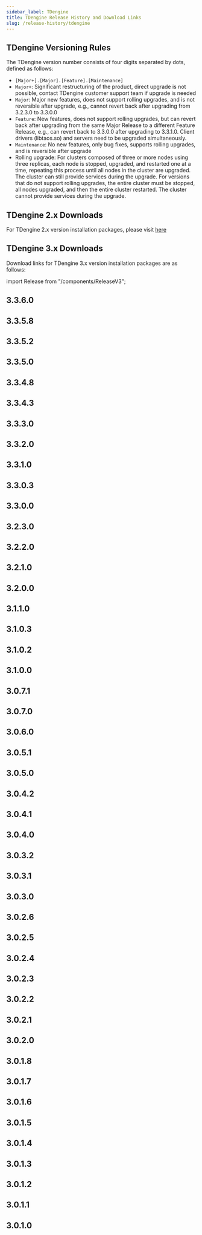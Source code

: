 ```yaml
---
sidebar_label: TDengine
title: TDengine Release History and Download Links
slug: /release-history/tdengine
---
```


## TDengine Versioning Rules

The TDengine version number consists of four digits separated by dots, defined as follows:

- `[Major+].[Major].[Feature].[Maintenance]`
- `Major+`: Significant restructuring of the product, direct upgrade is not possible, contact TDengine customer support team if upgrade is needed
- `Major`: Major new features, does not support rolling upgrades, and is not reversible after upgrade, e.g., cannot revert back after upgrading from 3.2.3.0 to 3.3.0.0
- `Feature`: New features, does not support rolling upgrades, but can revert back after upgrading from the same Major Release to a different Feature Release, e.g., can revert back to 3.3.0.0 after upgrading to 3.3.1.0. Client drivers (libtaos.so) and servers need to be upgraded simultaneously.
- `Maintenance`: No new features, only bug fixes, supports rolling upgrades, and is reversible after upgrade
- Rolling upgrade: For clusters composed of three or more nodes using three replicas, each node is stopped, upgraded, and restarted one at a time, repeating this process until all nodes in the cluster are upgraded. The cluster can still provide services during the upgrade. For versions that do not support rolling upgrades, the entire cluster must be stopped, all nodes upgraded, and then the entire cluster restarted. The cluster cannot provide services during the upgrade.

## TDengine 2.x Downloads

For TDengine 2.x version installation packages, please visit [here](https://tdengine.com/downloads/historical/)

## TDengine 3.x Downloads

Download links for TDengine 3.x version installation packages are as follows:

import Release from "/components/ReleaseV3";

## 3.3.6.0

<Release type="tdengine" version="3.3.6.0" />

## 3.3.5.8

<Release type="tdengine" version="3.3.5.8" />

## 3.3.5.2

<Release type="tdengine" version="3.3.5.2" />

## 3.3.5.0

<Release type="tdengine" version="3.3.5.0" />

## 3.3.4.8

<Release type="tdengine" version="3.3.4.8" />

## 3.3.4.3

<Release type="tdengine" version="3.3.4.3" />

## 3.3.3.0

<Release type="tdengine" version="3.3.3.0" />

## 3.3.2.0

<Release type="tdengine" version="3.3.2.0" />

## 3.3.1.0

<Release type="tdengine" version="3.3.1.0" />

## 3.3.0.3

<Release type="tdengine" version="3.3.0.3" />

## 3.3.0.0

<Release type="tdengine" version="3.3.0.0" />

## 3.2.3.0

<Release type="tdengine" version="3.2.3.0" />

## 3.2.2.0

<Release type="tdengine" version="3.2.2.0" />

## 3.2.1.0

<Release type="tdengine" version="3.2.1.0" />

## 3.2.0.0

<Release type="tdengine" version="3.2.0.0" />

## 3.1.1.0

<Release type="tdengine" version="3.1.1.0" />

## 3.1.0.3

<Release type="tdengine" version="3.1.0.3" />

## 3.1.0.2

<Release type="tdengine" version="3.1.0.2" />

## 3.1.0.0

<Release type="tdengine" version="3.1.0.0" />

## 3.0.7.1

<Release type="tdengine" version="3.0.7.1" />

## 3.0.7.0

<Release type="tdengine" version="3.0.7.0" />

## 3.0.6.0

<Release type="tdengine" version="3.0.6.0" />

## 3.0.5.1

<Release type="tdengine" version="3.0.5.1" />

## 3.0.5.0

<Release type="tdengine" version="3.0.5.0" />

## 3.0.4.2

<Release type="tdengine" version="3.0.4.2" />

## 3.0.4.1

<Release type="tdengine" version="3.0.4.1" />

## 3.0.4.0

<Release type="tdengine" version="3.0.4.0" />

## 3.0.3.2

<Release type="tdengine" version="3.0.3.2" />

## 3.0.3.1

<Release type="tdengine" version="3.0.3.1" />

## 3.0.3.0

<Release type="tdengine" version="3.0.3.0" />

## 3.0.2.6

<Release type="tdengine" version="3.0.2.6" />

## 3.0.2.5

<Release type="tdengine" version="3.0.2.5" />

## 3.0.2.4

<Release type="tdengine" version="3.0.2.4" />

## 3.0.2.3

<Release type="tdengine" version="3.0.2.3" />

## 3.0.2.2

<Release type="tdengine" version="3.0.2.2" />

## 3.0.2.1

<Release type="tdengine" version="3.0.2.1" />

## 3.0.2.0

<Release type="tdengine" version="3.0.2.0" />

## 3.0.1.8

<Release type="tdengine" version="3.0.1.8" />

## 3.0.1.7

<Release type="tdengine" version="3.0.1.7" />

## 3.0.1.6

<Release type="tdengine" version="3.0.1.6" />

## 3.0.1.5

<Release type="tdengine" version="3.0.1.5" />

## 3.0.1.4

<Release type="tdengine" version="3.0.1.4" />

## 3.0.1.3

<Release type="tdengine" version="3.0.1.3" />

## 3.0.1.2

<Release type="tdengine" version="3.0.1.2" />

## 3.0.1.1

<Release type="tdengine" version="3.0.1.1" />

## 3.0.1.0

<Release type="tdengine" version="3.0.1.0" />
